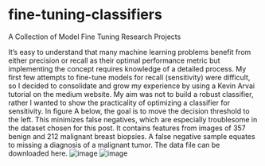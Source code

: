 # fine-tuning-classifiers
A Collection of Model Fine Tuning Research Projects

It’s easy to understand that many machine learning problems benefit from either precision or recall as their optimal performance metric but implementing the concept requires knowledge of a detailed process. My first few attempts to fine-tune models for recall (sensitivity) were difficult, so I decided to consolidate and grow my experience by using a Kevin Arvai tutorial on the medium website.
My aim was not to build a robust classifier, rather I wanted to show the practicality of optimizing a classifier for sensitivity. In figure A below, the goal is to move the decision threshold to the left. This minimizes false negatives, which are especially troublesome in the dataset chosen for this post. It contains features from images of 357 benign and 212 malignant breast biopsies. A false negative sample equates to missing a diagnosis of a malignant tumor. The data file can be downloaded here.
![image](https://user-images.githubusercontent.com/56635875/117510699-72b5e800-af84-11eb-8cf5-d1888d6a291a.png)
![image](https://user-images.githubusercontent.com/56635875/117510653-5d40be00-af84-11eb-9afd-7b3e5c9c5cf1.png)

